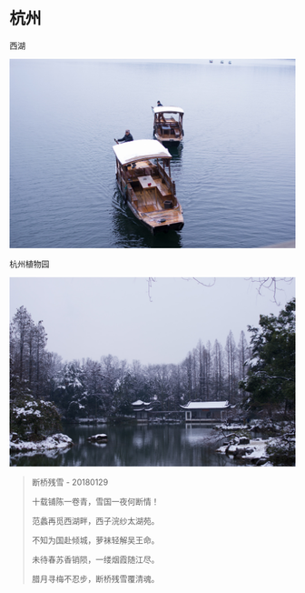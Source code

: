 # 杭州

西湖

![&#x676D;&#x5DDE;&#x897F;&#x6E56; - &#x96EA; - &#x4E00;&#x6708;&#x5206;&#xFF0C;&#x6570;&#x5E74;&#x624D;&#x5F97;&#x4E00;&#x89C1;&#x7684;&#x897F;&#x6E56;&#x96EA;&#x666F;](.gitbook/assets/f270823e-6145-4d56-9d26-f4188f779dbd.jpeg)

杭州植物园

![&#x676D;&#x5DDE;&#x690D;&#x7269;&#x56ED; - &#x96EA;&#x540E;](.gitbook/assets/3c845f18-f6a2-4732-ad7e-1446b01ecdec.jpeg)

> 断桥残雪 - 20180129
>
> 十载铺陈一卷青，雪国一夜何断情！
>
> 范蠡再觅西湖畔，西子浣纱太湖苑。
>
> 不知为国赴倾城，萝袜轻解吴王命。
>
> 未待春苏香销陨，一缕烟霞随江尽。
>
> 腊月寻梅不忍步，断桥残雪覆清魂。



